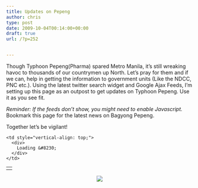 ```yaml
---
title: Updates on Pepeng
author: chris
type: post
date: 2009-10-04T00:14:00+00:00
draft: true
url: /?p=252


---
```

Though Typhoon Pepeng(Pharma) spared Metro Manila, it&#8217;s still wreaking havoc to thousands of our countrymen up North. Let&#8217;s pray for them and if we can, help in getting the information to government units (Like the NDCC, PNC etc.). Using the latest twitter search widget and Google Ajax Feeds, I&#8217;m setting up this page as an outpost to get updates on Typhoon Pepeng. Use it as you see fit. 

_Reminder: If the feeds don&#8217;t show, you might need to enable Javascript._  
Bookmark this page for the latest news on Bagyong Pepeng.

Together let&#8217;s be vigilant!

<a href="http://potatokorner.blogspot.com/" target="#pepengfeeds"></a>

<table>
  <tr>
    <td style="margin-top: 10px; vertical-align: top;">
    </td>
    
    <td style="vertical-align: top;">
      <div>
        Loading &#8230;
      </div>
    </td>
  </tr>
</table>

<div>
</div>

<div style="clear: both; text-align: center;">
  <a href="http://3.bp.blogspot.com/_BBS5bkzuLXM/Ssh3aqJiHMI/AAAAAAAADIo/uHfcgLWmxgk/s1600-h/potatokorner-pepeng.gif" style="margin-left: 1em; margin-right: 1em;"><img border="0" src="http://3.bp.blogspot.com/_BBS5bkzuLXM/Ssh3aqJiHMI/AAAAAAAADIo/uHfcgLWmxgk/s320/potatokorner-pepeng.gif" /></a>
</div>